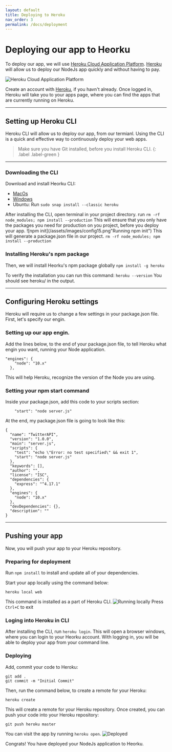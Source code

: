 ```yaml
---
layout: default
title: Deploying to Heroku
nav_order: 3
permalink: /docs/deployment
---
```


# Deploying our app to Heorku
To deploy our app, we will use [Heroku Cloud Application Platform](https://www.heroku.com/). [Heroku](https://www.heroku.com/) will allow us to deploy our NodeJs app quickly and without having to pay.

![Heroku Cloud Application Platform](../assets/images/config13.png)

Create an account with [Heroku](https://www.heroku.com/), if you havn't already.
Once logged in, Heroku will take you to your apps page, where you can find the apps that are currently running on Heroku.

***

## Setting up Heroku CLI
Heroku CLI will allow us to deploy our app, from our termianl. Using the CLI is a quick and effective way to continuously deploy your web apps.
> Make sure you have Git installed, before you install Heroku CLI. {: .label .label-green }


***
### Downloading the CLI
Download and install Heorku CLI:
- [MacOs](https://cli-assets.heroku.com/heroku.pkg "Heorku CLI Donwload for MacOS")
- [Windows](https://cli-assets.heroku.com/heroku-x64.exe "Heorku CLI Donwload for Windows")
- Ubuntu: Run `sudo snap install --classic heroku`

After installing the CLI, open terminal in your project directory.
run `rm -rf node_modules; npm install --production`
This will ensure that you only have the packages you need for production on you project, before you deploy your app.
![npm init](/assets/images/config15.png"Running npm init")
This will generate a package.json file in our project.
`rm -rf node_modules; npm install --production`

### Installing Heroku's npm package
Then, we will install Heorku's npm package globally
`npm install -g heroku`

To verify the installation you can run this command:
`heroku --version`
You should see heroku/ in the output.

***

## Configuring Heroku settings
Heroku will require us to change a few settings in your package.json file. First, let's specify our engin.

### Setting up our app engin.
Add the lines below, to the end of your package.json file, to tell Heroku what engin you want, running your Node application.
~~~
"engines": {
    "node": "10.x"
  },
~~~
This will help Heroku, recognize the version of the Node you are using.

### Setting your npm start command
Inside your package.json, add this code to your scripts section:
~~~
    "start": "node server.js"
~~~

At the end, my package.json file is going to look like this:
~~~
{
  "name": "TwitterAPI",
  "version": "1.0.0",
  "main": "server.js",
  "scripts": {
    "test": "echo \"Error: no test specified\" && exit 1",
    "start": "node server.js"
  },
  "keywords": [],
  "author": "",
  "license": "ISC",
  "dependencies": {
    "express": "^4.17.1"
  },
  "engines": {
    "node": "10.x"
  },
  "devDependencies": {},
  "description": ""
}
~~~
***
## Pushing your app
Now, you will push your app to your Heroku repository.
### Preparing for deployment

Run `npm install` to install and update all of your dependencies.

Start your app locally using the command below:
~~~
heroku local web
~~~
This command is installed as a part of Heroku CLI.
![Running locally](../assets/images/config16.png)
Press `Ctrl+C` to exit

### Loging into Heroku in CLI
After installing the CLI, run `heroku login`. This will open a browser windows, where you can login to your Heorku account. With logging in, you will be able to deploy your app from your command line.

### Deploying
Add, commit your code to Heroku:
~~~
git add .
git commit -m "Initial Commit"
~~~
Then, run the command below, to create a remote for your Heroku:
~~~
heroku create
~~~
This will create a remote for your Heroku repository.
Once created, you can push your code into your Heroku repository:
~~~
git push heroku master
~~~
You can visit the app by running `heroku open`.
![Deployed](../assets/images/config17.png)

Congrats! You have deployed your NodeJs application to Heorku. 
